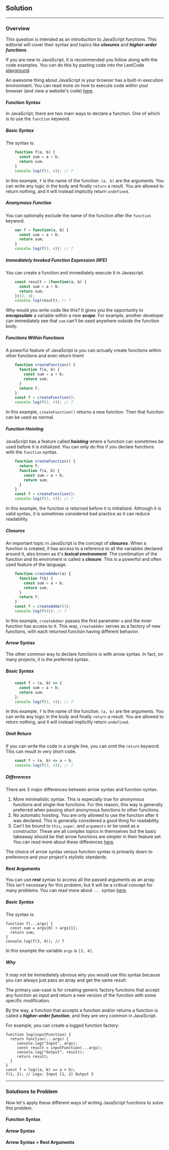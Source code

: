 Solution
--------

* * *

### Overview

This question is intended as an introduction to JavaScript functions. This editorial will cover their syntax and topics like _**closures**_ and _**higher-order functions**_.

If you are new to JavaScript, it is recommended you follow along with the code examples. You can do this by pasting code into the LeetCode [playground](https://leetcode.com/playground/).

An awesome thing about JavaScript is your browser has a built-in execution environment. You can read more on how to execute code within your browser (and view a website's code) [here](https://developer.mozilla.org/en-US/docs/Learn/Common_questions/Tools_and_setup/What_are_browser_developer_tools).

#### Function Syntax

In JavaScript, there are two main ways to declare a function. One of which is to use the `function` keyword.

##### Basic Syntax

The syntax is:
```js
    function f(a, b) {
      const sum = a + b;
      return sum;
    }
    console.log(f(3, 4)); // 7
```    

In this example, `f` is the name of the function. `(a, b)` are the arguments. You can write any logic in the body and finally `return` a result. You are allowed to return nothing, and it will instead implicitly return `undefined`.

##### Anonymous Function

You can optionally exclude the name of the function after the `function` keyword.
```js
    var f = function(a, b) {
      const sum = a + b;
      return sum;
    }
    console.log(f(3, 4)); // 7
```    

##### Immediately Invoked Function Expression (IIFE)

You can create a function and immediately execute it in Javascript.
```js
    const result = (function(a, b) {
      const sum = a + b;
      return sum;
    })(3, 4);
    console.log(result); // 7
```    

Why would you write code like this? It gives you the opportunity to _**encapsulate**_ a variable within a new _**scope**_. For example, another developer can immediately see that `sum` can't be used anywhere outside the function body.

##### Functions Within Functions

A powerful feature of JavaScript is you can actually create functions within other functions and even return them!
```js
    function createFunction() {
      function f(a, b) {
        const sum = a + b;
        return sum;
      }
      return f;
    }
    const f = createFunction();
    console.log(f(3, 4)); // 7
```    

In this example, `createFunction()` returns a new function. Then that function can be used as normal.

##### Function Hoisting

JavaScript has a feature called _**hoisting**_ where a function can sometimes be used before it is initialized. You can only do this if you declare functions with the `function` syntax.
```js
    function createFunction() {
      return f;
      function f(a, b) {
        const sum = a + b;
        return sum;
      }
    }
    const f = createFunction();
    console.log(f(3, 4)); // 7
```    

In this example, the function is returned before it is initialized. Although it is valid syntax, it is sometimes considered bad practice as it can reduce readability.

##### Closures

An important topic in JavaScript is the concept of _**closures**_. When a function is created, it has access to a reference to all the variables declared around it, also known as it's _**lexical environment**_. The combination of the function and its enviroment is called a _**closure**_. This is a powerful and often used feature of the language.
```js
    function createAdder(a) {
      function f(b) {
        const sum = a + b;
        return sum;
      }
      return f;
    }
    const f = createAdder(3);
    console.log(f(4)); // 7
```    

In this example, `createAdder` passes the first parameter `a` and the inner function has access to it. This way, `createAdder` serves as a factory of new functions, with each returned function having different behavior.

#### Arrow Syntax

The other common way to declare functions is with arrow syntax. In fact, on many projects, it is the preferred syntax.

##### Basic Syntax
```js
    const f = (a, b) => {
      const sum = a + b;
      return sum;
    };
    console.log(f(3, 4)); // 7
```    

In this example, `f` is the name of the function. `(a, b)` are the arguments. You can write any logic in the body and finally `return` a result. You are allowed to return nothing, and it will instead implicitly return `undefined`.

##### Omit Return

If you can write the code in a single line, you can omit the `return` keyword. This can result in very short code.
```js
    const f = (a, b) => a + b;
    console.log(f(3, 4)); // 7
```    

##### Differences

There are 3 major differences between arrow syntax and function syntax.

1.  More minimalistic syntax. This is especially true for anonymous functions and single-line functions. For this reason, this way is generally preferred when passing short anonymous functions to other functions.
2.  No automatic hoisting. You are only allowed to use the function after it was declared. This is generally considered a good thing for readability.
3.  Can't be bound to `this`, `super`, and `arguments` or be used as a constructor. These are all complex topics in themselves but the basic takeaway should be that arrow functions are simpler in their feature set. You can read more about these differences [here](https://developer.mozilla.org/en-US/docs/Web/JavaScript/Reference/Functions/Arrow_functions).

The choice of arrow syntax versus function syntax is primarily down to preference and your project's stylistic standards.

#### Rest Arguments

You can use _**rest**_ syntax to access all the passed arguments as an array. This isn't necessary for this problem, but it will be a critical concept for many problems. You can read more about `...` syntax [here](https://developer.mozilla.org/en-US/docs/Web/JavaScript/Reference/Operators/Spread_syntax).

##### Basic Syntax

The syntax is:

    function f(...args) {
      const sum = args[0] + args[1];
      return sum;
    }
    console.log(f(3, 4)); // 7
    

In this example the variable `args` is `[3, 4]`.

##### Why

It may not be immediately obvious why you would use this syntax because you can always just pass an array and get the same result.

The primary use-case is for creating generic factory functions that accept any function as input and return a new version of the function with some specific modification.

By the way, a function that accepts a function and/or returns a function is called a _**higher-order function**_, and they are very common in JavaScript.

For example, you can create a logged function factory:

    function log(inputFunction) {
      return function(...args) {
         console.log("Input", args);
         const result = inputFunction(...args);
         console.log("Output", result);
         return result;
      }
    }
    const f = log((a, b) => a + b);
    f(1, 2); // Logs: Input [1, 2] Output 3
    

* * *

### Solutions to Problem

Now let's apply these different ways of writing JavaScript functions to solve this problem.

#### Function Syntax

#### Arrow Syntax

#### Arrow Syntax + Rest Arguments
